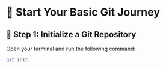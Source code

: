 # 🚀 Start Your Basic Git Journey

## 📁 Step 1: Initialize a Git Repository

Open your terminal and run the following command:

```bash
git init
